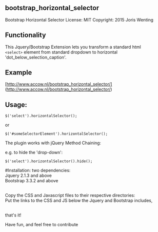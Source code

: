 bootstrap_horizontal_selector
-----------------------------
Bootstrap Horizontal Selector
License: MIT
Copyright: 2015 Joris Wenting

Functionality
-------------
This Jquery/Bootstrap Extension lets you transform a standard html `<select>` element 
from standard dropdown to horizontal 'dot_below_selection_caption'.

Example
-------
[http://www.accow.nl/bootstrap_horizontal_selector/]
(http://www.accow.nl/bootstrap_horizontal_selector/)

Usage:
------

`$('select').horizontalSelector();`

or

`$('#someSelectorElement').horizontalSelector();`

The plugin works with jQuery Method Chaining:

e.g. to hide the 'drop-down':

    $('select').horizontalSelector().hide();


#Installation:
two dependencies:<br>
Jquery 2.1.3 and above <br>
Bootstrap 3.3.2 and above <br> <br>

Copy the CSS and Javascript files to their respective directories:<br>
Put the links to the CSS and JS below the Jquery and Bootstrap includes,<br> <br>

that's it!

Have fun, and feel free to contribute





